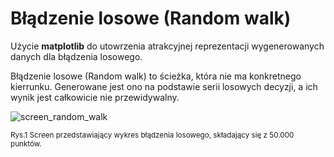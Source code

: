 # Błądzenie losowe (Random walk)

Użycie **matplotlib** do utowrzenia atrakcyjnej reprezentacji wygenerowanych danych dla błądzenia losowego.

Błądzenie losowe (Random walk) to ścieżka, która nie ma konkretnego kierrunku. Generowane jest ono na podstawie serii losowych decyzji, a ich wynik jest całkowicie 
nie przewidywalny. 

![screen_random_walk](https://github.com/lukwac123/random_walk/assets/161370029/a25a8467-f03a-4a17-bd88-d102e8eca469)

<sup>Rys.1 Screen przedstawiający wykres błądzenia losowego, składający się z 50.000 punktów.</sup>
